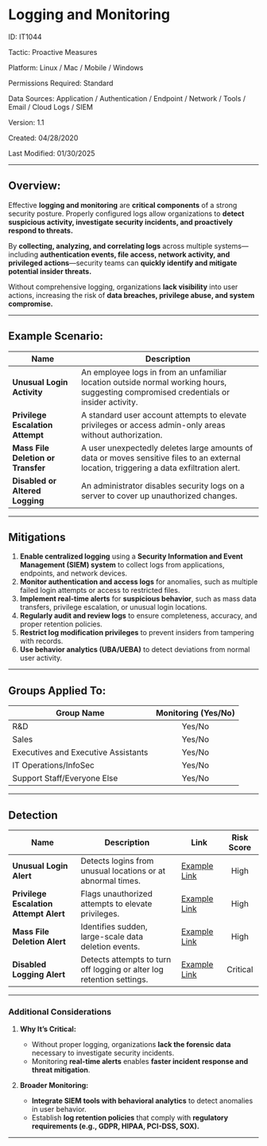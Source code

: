 # **Logging and Monitoring**  

ID: IT1044  

Tactic: Proactive Measures  

Platform: Linux / Mac / Mobile / Windows  

Permissions Required: Standard  

Data Sources: Application / Authentication / Endpoint / Network / Tools / Email / Cloud Logs / SIEM  

Version: 1.1  

Created: 04/28/2020  

Last Modified: 01/30/2025  

---

## **Overview:**  

Effective **logging and monitoring** are **critical components** of a strong security posture. Properly configured logs allow organizations to **detect suspicious activity, investigate security incidents, and proactively respond to threats.**  

By **collecting, analyzing, and correlating logs** across multiple systems—including **authentication events, file access, network activity, and privileged actions**—security teams can **quickly identify and mitigate potential insider threats.**  

Without comprehensive logging, organizations **lack visibility** into user actions, increasing the risk of **data breaches, privilege abuse, and system compromise.**  

---

## **Example Scenario:**  

| **Name**                           | **Description**                                                                                      |
|------------------------------------|------------------------------------------------------------------------------------------------------|
| **Unusual Login Activity**         | An employee logs in from an unfamiliar location outside normal working hours, suggesting compromised credentials or insider activity. |
| **Privilege Escalation Attempt**   | A standard user account attempts to elevate privileges or access admin-only areas without authorization. |
| **Mass File Deletion or Transfer** | A user unexpectedly deletes large amounts of data or moves sensitive files to an external location, triggering a data exfiltration alert. |
| **Disabled or Altered Logging**    | An administrator disables security logs on a server to cover up unauthorized changes. |

---

## **Mitigations**  

1. **Enable centralized logging** using a **Security Information and Event Management (SIEM) system** to collect logs from applications, endpoints, and network devices.  
2. **Monitor authentication and access logs** for anomalies, such as multiple failed login attempts or access to restricted files.  
3. **Implement real-time alerts** for **suspicious behavior**, such as mass data transfers, privilege escalation, or unusual login locations.  
4. **Regularly audit and review logs** to ensure completeness, accuracy, and proper retention policies.  
5. **Restrict log modification privileges** to prevent insiders from tampering with records.  
6. **Use behavior analytics (UBA/UEBA)** to detect deviations from normal user activity.  

---

## **Groups Applied To:**  

| **Group Name**                | **Monitoring (Yes/No)** |
|--------------------------------|:----------------------:|
| R&D                            | Yes/No               |
| Sales                          | Yes/No               |
| Executives and Executive Assistants | Yes/No         |
| IT Operations/InfoSec          | Yes/No               |
| Support Staff/Everyone Else    | Yes/No               |

---

## **Detection**  

| **Name**                              | **Description**                                                                | **Link**          | **Risk Score** |
|---------------------------------------|--------------------------------------------------------------------------------|-------------------|:--------------:|
| **Unusual Login Alert**               | Detects logins from unusual locations or at abnormal times.                     | [Example Link](#) | High           |
| **Privilege Escalation Attempt Alert** | Flags unauthorized attempts to elevate privileges.                              | [Example Link](#) | High           |
| **Mass File Deletion Alert**          | Identifies sudden, large-scale data deletion events.                            | [Example Link](#) | High           |
| **Disabled Logging Alert**            | Detects attempts to turn off logging or alter log retention settings.           | [Example Link](#) | Critical       |

---

### **Additional Considerations**  

1. **Why It’s Critical:**  
   - Without proper logging, organizations **lack the forensic data** necessary to investigate security incidents.  
   - Monitoring **real-time alerts** enables **faster incident response and threat mitigation**.  

2. **Broader Monitoring:**  
   - **Integrate SIEM tools with behavioral analytics** to detect anomalies in user behavior.  
   - Establish **log retention policies** that comply with **regulatory requirements (e.g., GDPR, HIPAA, PCI-DSS, SOX).**  

---
